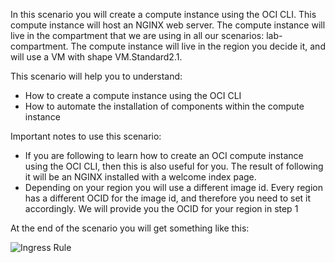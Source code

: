 In this scenario you will create a compute instance using the OCI CLI. This compute instance will host an NGINX web server. The compute instance will live
in the compartment that we are using in all our scenarios: lab-compartment.
The compute instance will live in the region you decide it, and will use a VM with shape VM.Standard2.1.

This scenario will help you to understand:

- How to create a compute instance using the OCI CLI
- How to automate the installation of components within the compute instance

Important notes to use this scenario:

- If you are following to learn how to create an OCI compute instance using the OCI CLI, then this is also useful for you. The result of following it will be
an NGINX installed with a welcome index page. 
- Depending on your region you will use a different image id. Every region has a different OCID for the image id, and therefore you need to set it accordingly.
We will provide you the OCID for your region in step 1

At the end of the scenario you will get something like this:

![Ingress Rule](/RedExpertAlliance/courses/oci-course/oci-compute-nginx/assets/intro.jpg)